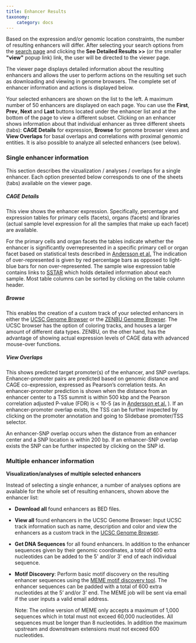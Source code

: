 ```yaml
---
title: Enhancer Results
taxonomy:
    category: docs
---
```


Based on the expression and/or genomic location constraints, the number of resulting enhancers will differ. After selecting your search options from the [search page](http://slidebase.binf.ku.dk/docs/human_enhancers/selector) and clicking the **See Detailed Results >>**  (or the smaller **"view"** popup link) link, the user will be directed to the viewer page. 

The viewer page displays detailed information about the resulting enhancers and allows the user to perform actions on the resulting set such as downloading and viewing in genome browsers.  The complete set of enhancer information and actions is displayed below.

Your selected enhancers are shown on the list to the left. A maximum number of 50 enhancers are displayed on each page. You can use the **First**, **Prev**, **Next** and **Last** buttons located under the enhancer list and at the bottom of the page to view a different subset. Clicking on an enhancer shows information about that individual enhancer as three different sheets (tabs): **CAGE Details** for expression, **Browse** for genome browser views and **View Overlaps** for basal overlaps and correlations with proximal genomic entities. It is also possible to analyze all selected enhancers (see below). 


### Single enhancer information

This section describes the vizualization / analyses / overlaps for a single enhancer. Each option presented below corresponds to one of the sheets (tabs) available on the viewer page. 

##### CAGE Details
This view shows the enhancer expression. Specifically, percentage and expression tables for primary cells (facets), organs (facets) and libraries (actual sample level expression for all the samples that make up each facet) are available. 

For the primary cells and organ facets the tables indicate whether the enhancer is significantly overrepresented in a specific primary cell or organ facet based on statistical tests described in [Andersson et al.](http://dx.doi.org/doi:10.1038/nature12787) The indication of over-represented is given by red percentage bars as opposed to light-blue bars for non over-represented. The sample wise expression table contains links to [SSTAR](http://fantom.gsc.riken.jp/5/sstar/) which holds detailed information about each sample. Most table columns can be sorted by clicking on the table column header.

##### Browse
This enables the creation of a custom track of your selected enhancers in either the [UCSC Genome Browser](http://genome.ucsc.edu/) or the [ZENBU Genome Browser](http://fantom.gsc.riken.jp/zenbu/).  The UCSC browser has the option of coloring tracks, and houses a larger amount of different data types. ZENBU, on the other hand, has the advantage of showing actual expression levels of CAGE data with advanced mouse-over functions. 


##### View Overlaps
This shows predicted target promoter(s) of the enhancer, and SNP overlaps.  Enhancer-promoter pairs are predicted based on genomic distance and CAGE co-expression, expressed as Pearson’s correlation tests. An enhancer-promoter prediction is shown when the distance from an enhancer center to a TSS summit is within 500 kbp and the Pearson correlation adjusted P-value (FDR) is < 10-5 (as in [Andersson et al.](http://dx.doi.org/doi:10.1038/nature12787) ). If an enhancer-promoter overlap exists, the TSS can be further inspected by clicking on the promoter annotation and going to Slidebase promoter/TSS selector. 

An enhancer-SNP overlap occurs when the distance from an enhancer center and a SNP location is within 200 bp.  If an enhancer-SNP overlap exists the SNP can be further inspected by clicking on the SNP id.


### Multiple enhancer information

**Visualization/analyses of multiple selected enhancers**

Instead of selecting a single enhancer, a number of analyses options are available for the whole set of resulting enhancers, shown above the enhancer list:



+ **Download all** found enhancers as BED files.

+ **View all** found enhancers in the UCSC Genome Browser: Input UCSC track information such as name, description and color and view the enhancers as a custom track in the [UCSC Genome Browser](http://genome.ucsc.edu).

+ **Get DNA Sequences** for all found enhancers. In addition to the enhancer sequences given by their genomic coordinates, a total of 600 extra nucleotides can be added to the 5' and/or 3' end of each individual sequence.

+ **Motif Discovery**: Perform basic motif discovery on the resulting enhancer sequences using the [MEME motif discovery tool](http://meme.nbcr.net/meme/). The enhancer sequences can be padded with a total of 600 extra nucleotides at the 5’ and/or 3’ end. The MEME job will be sent via email if the user inputs a valid email address. 

    Note:  The online version of MEME only accepts a maximum of 1,000 sequences which in total must not exceed 60,000 nucleotides.  All sequences must be longer than 8 nucleotides.  In addition the maximum upstream and downstream extensions must not exceed 600 nucleotides.


